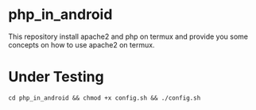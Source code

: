 # php_in_android
This repository install apache2 and php on termux and provide you some concepts on how to use apache2 on termux.

# Under Testing

```
cd php_in_android && chmod +x config.sh && ./config.sh
```
